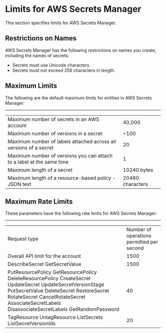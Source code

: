 # Limits for AWS Secrets Manager<a name="reference_limits"></a>

This section specifies limits for AWS Secrets Manager\.

## Restrictions on Names<a name="reference_limits_names"></a>

AWS Secrets Manager has the following restrictions on names you create, including the names of secrets:
+ Secrets must use Unicode characters\.
+ Secrets must not exceed 256 characters in length\.

## Maximum Limits<a name="reference_limits_max-min"></a>

The following are the default maximum limits for entities in AWS Secrets Manager:


****  

|  |  | 
| --- |--- |
| Maximum number of secrets in an AWS account | 40,000 | 
| Maximum number of versions in a secret | \~100  | 
| Maximum number of labels attached across all versions of a secret | 20 | 
| Maximum number of versions you can attach to a label at the same time | 1 | 
| Maximum length of a secret |  10240 bytes | 
| Maximum length of a resource\-based policy \- JSON text |  20480 characters  | 

## Maximum Rate Limits<a name="reference_limits_rates"></a>

These parameters have the following rate limits for AWS Secrets Manager:


****  

|  |  | 
| --- |--- |
| Request type | Number of operations permitted per second | 
| Overall API limit for the account | 1500 | 
|  DescribeSecret GetSecretValue  | 1500 | 
|  PutResourcePolicy GetResourcePolicy DeleteResourcePolicy CreateSecret UpdateSecret UpdateSecretVersionStage PutSecretValue DeleteSecret RestoreSecret RotateSecret CancelRotateSecret AssociateSecretLabels DisassociateSecretLabels GetRandomPassword  | 40 | 
|  TagResource UntagResource ListSecrets ListSecretVersionIds  | 20 | 